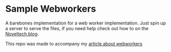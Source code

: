 # Sample Webworkers

A barebones implementation for a web worker implementation.
Just spin up a server to serve the files, if you need help check out how to on the [Noveltech blog](https://www.noveltech.dev/run-build-web-unity/).

This repo was made to accompany my [article about webworkers](https://www.noveltech.dev/javascript-web-workers/)